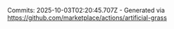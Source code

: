 Commits: 2025-10-03T02:20:45.707Z - Generated via https://github.com/marketplace/actions/artificial-grass
<br>
